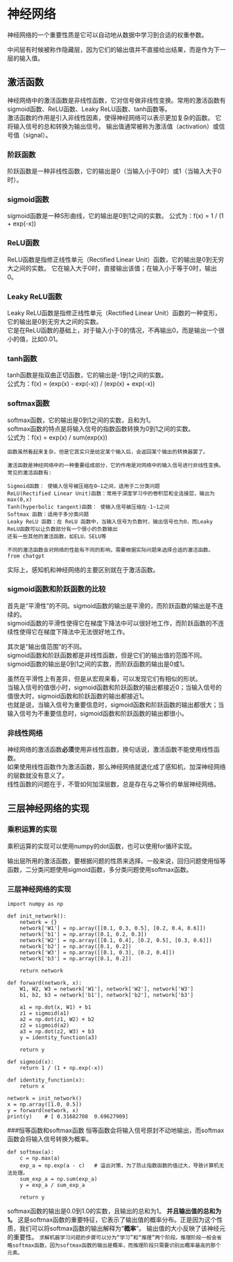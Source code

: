 # 神经网络
神经网络的一个重要性质是它可以自动地从数据中学习到合适的权重参数。

中间层有时候被称作隐藏层，因为它们的输出值并不直接给出结果，而是作为下一层的输入值。

## 激活函数
神经网络中的激活函数是非线性函数，它对信号做非线性变换。常用的激活函数有sigmoid函数、ReLU函数、Leaky ReLU函数、tanh函数等。  
激活函数的作用是引入非线性因素，使得神经网络可以表示更加复杂的函数。
它将输入信号的总和转换为输出信号。
输出值通常被称为激活值（activation）或信号值（signal）。
### 阶跃函数
阶跃函数是一种非线性函数，它的输出是0（当输入小于0时）或1（当输入大于0时）。
### sigmoid函数
sigmoid函数是一种S形曲线，它的输出是0到1之间的实数。
公式为：f(x) = 1 / (1 + exp(-x))
### ReLU函数
ReLU函数是指修正线性单元（Rectified Linear Unit）函数，它的输出是0到无穷大之间的实数。
它在输入大于0时，直接输出该值；在输入小于等于0时，输出0。
### Leaky ReLU函数
Leaky ReLU函数是指修正线性单元（Rectified Linear Unit）函数的一种变形，它的输出是0到无穷大之间的实数。  
它是在ReLU函数的基础上，对于输入小于0的情况，不再输出0，而是输出一个很小的值，比如0.01。
### tanh函数
tanh函数是指双曲正切函数，它的输出是-1到1之间的实数。  
公式为：f(x) = (exp(x) - exp(-x)) / (exp(x) + exp(-x))
### softmax函数
softmax函数，它的输出是0到1之间的实数，且和为1。  
softmax函数的特点是将输入信号的指数函数转换为0到1之间的实数。  
公式为：f(x) = exp(x) / sum(exp(x))
```
函数虽然看起来复杂，但是它其实只是给定某个输入后，会返回某个输出的转换器罢了。
```
```
激活函数是神经网络中的一种重要组成部分，它的作用是对网络中的输入信号进行非线性变换。常见的激活函数有:

Sigmoid函数： 使输入信号被压缩在0~1之间，适用于二分类问题
ReLU(Rectified Linear Unit)函数：常用于深度学习中的卷积层和全连接层，输出为max(0,x)
Tanh(hyperbolic tangent)函数： 使输入信号被压缩在-1~1之间
Softmax 函数：适用于多分类问题
Leaky ReLU 函数：在 ReLU 函数中，当输入信号为负数时，输出信号也为0，而Leaky ReLU函数可以让负数部分有一个很小的负数输出
还有一些其他的激活函数，如ELU，SELU等

不同的激活函数会对网络的性能有不同的影响，需要根据实际问题来选择合适的激活函数。
from chatgpt
```
实际上，感知机和神经网络的主要区别就在于激活函数。

### sigmoid函数和阶跃函数的比较
首先是“平滑性”的不同。sigmoid函数的输出是平滑的，而阶跃函数的输出是不连续的。  
sigmoid函数的平滑性使得它在梯度下降法中可以很好地工作，而阶跃函数的不连续性使得它在梯度下降法中无法很好地工作。  

其次是“输出值范围”的不同。  
sigmoid函数和阶跃函数都是非线性函数，但是它们的输出值的范围不同。sigmoid函数的输出是0到1之间的实数，而阶跃函数的输出是0或1。  

虽然在平滑性上有差异，但是从宏观来看，可以发现它们有相似的形状。  
当输入信号的值很小时，sigmoid函数和阶跃函数的输出都接近0；当输入信号的值很大时，sigmoid函数和阶跃函数的输出都接近1。  
也就是说，当输入信号为重要信息时，sigmoid函数和阶跃函数的输出都很大；当输入信号为不重要信息时，sigmoid函数和阶跃函数的输出都很小。  

### 非线性网络
神经网络的激活函数**必须**使用非线性函数，换句话说，激活函数不能使用线性函数。  
如果使用线性函数作为激活函数，那么神经网络就退化成了感知机，加深神经网络的层数就没有意义了。  
线性函数的问题在于，不管如何加深层数，总是存在与之等价的单层神经网络。

## 三层神经网络的实现
### 乘积运算的实现
乘积运算的实现可以使用numpy的dot函数，也可以使用for循环实现。  

输出层所用的激活函数，要根据问题的性质来选择。一般来说，回归问题使用恒等函数，二分类问题使用sigmoid函数，多分类问题使用softmax函数。
### 三层神经网络的实现
```
import numpy as np

def init_network():
    network = {}
    network['W1'] = np.array([[0.1, 0.3, 0.5], [0.2, 0.4, 0.6]])
    network['b1'] = np.array([0.1, 0.2, 0.3])
    network['W2'] = np.array([[0.1, 0.4], [0.2, 0.5], [0.3, 0.6]])
    network['b2'] = np.array([0.1, 0.2])
    network['W3'] = np.array([[0.1, 0.3], [0.2, 0.4]])
    network['b3'] = np.array([0.1, 0.2])

    return network

def forward(network, x):
    W1, W2, W3 = network['W1'], network['W2'], network['W3']
    b1, b2, b3 = network['b1'], network['b2'], network['b3']

    a1 = np.dot(x, W1) + b1
    z1 = sigmoid(a1)
    a2 = np.dot(z1, W2) + b2
    z2 = sigmoid(a2)
    a3 = np.dot(z2, W3) + b3
    y = identity_function(a3)

    return y

def sigmoid(x):
    return 1 / (1 + np.exp(-x))

def identity_function(x):
    return x

network = init_network()
x = np.array([1.0, 0.5])
y = forward(network, x)
print(y)    # [ 0.31682708  0.69627909]
```

###恒等函数和softmax函数
恒等函数会将输入信号原封不动地输出，而softmax函数会将输入信号转换为概率。
```
def softmax(a):
    c = np.max(a)
    exp_a = np.exp(a - c)   # 溢出对策，为了防止指数函数的值过大，导致计算机无法处理。
    sum_exp_a = np.sum(exp_a)
    y = exp_a / sum_exp_a

    return y
```

softmax函数的输出是0.0到1.0的实数，且输出的总和为1。
**并且输出值的总和为1。**
这是softmax函数的重要特征，它表示了输出值的概率分布。正是因为这个性质，我们可以将softmax函数的输出解释为“**概率**”。
输出值的大小反映了该神经元的重要性。
`求解机器学习问题的步骤可以分为“学习”和“推理”两个阶段。推理阶段一般会省略softmax函数，因为softmax函数的输出是概率，而推理阶段只需要识别出概率最高的那个元素。`

